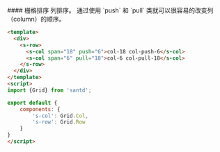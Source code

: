 <text lang="cn">
#### 栅格排序
列排序。
通过使用 `push` 和 `pull` 类就可以很容易的改变列（column）的顺序。
</text>


```html
<template>
  <div>
    <s-row>
      <s-col span="18" push="6">col-18 col-push-6</s-col>
      <s-col span="6" pull="18">col-6 col-pull-18</s-col>
    </s-row>
  </div>
</template>
<script>
import {Grid} from 'santd';

export default {
    components: {
        's-col': Grid.Col,
        's-row': Grid.Row
    }
}
</script>
```



